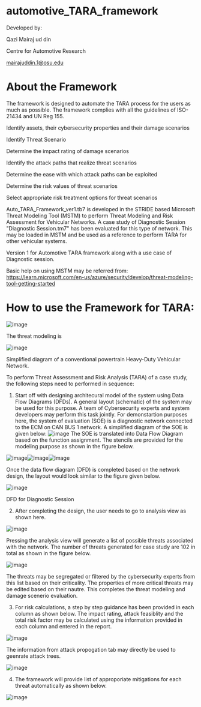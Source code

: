 # automotive_TARA_framework

Developed by: 

Qazi Mairaj ud din

Centre for Automotive Research

mairajuddin.1@osu.edu

# About the Framework

The framework is designed to automate the TARA process for the users as much as possible. The framework complies with all the guidelines of ISO-21434 and UN Reg 155.

Identify assets, their cybersecurity properties and their damage scenarios

Identify Threat Scenario 

Determine the impact rating of damage scenarios

Identify the attack paths that realize threat scenarios

Determine the ease with which attack paths can be exploited

Determine the risk values of threat scenarios

Select appropriate risk treatment options for threat scenarios

Auto_TARA_Framework_ver1.tb7 is developed in the STRIDE based Microsoft Threat Modeling Tool (MSTM) to perform Threat Modeling and Risk Assessment for Vehicular Networks. A case study of Diagnostic Session "Diagnostic Session.tm7" has been evaluated for this type of network. This may be loaded in MSTM and be used as a reference to perform TARA for other vehicular systems.

Version 1 for Automotive TARA framework along with a use case of Diagnostic session.

Basic help on using MSTM may be referred from: https://learn.microsoft.com/en-us/azure/security/develop/threat-modeling-tool-getting-started

# How to use the Framework for TARA:

![image](https://user-images.githubusercontent.com/70536971/219961480-b439150e-2e8e-4d03-9483-c8ecdaa0d456.png)


The threat modeling is  

![image](https://user-images.githubusercontent.com/70536971/219912512-d34e60ed-83d6-4519-8328-79e21ec87566.png)

Simplified diagram of a conventional powertrain Heavy-Duty Vehicular Network.

To perform Threat Assessment and Risk Analysis (TARA) of a case study, the following steps need to performed in sequence:

1. Start off with designing architecural model of the system using Data Flow Diagrams (DFDs). A general layout (schematic) of the system may be used for this purpose.  A team of Cybersecurity experts and system developers may perform this task jointly. For demonstartion purposes here, the system of evaluation (SOE) is a diagnostic network connected to the ECM on CAN BUS 1 network. A simplified diagram of the SOE is given below: 
![image](https://user-images.githubusercontent.com/70536971/219919390-a75b4ab2-7cab-496b-8582-0cd4ecfd83b3.png)
The SOE is translated into Data Flow Diagram based on the function assignment. The stencils are provided for the modeling purpose as shown in the figure below.

![image](https://user-images.githubusercontent.com/70536971/219959564-37359a49-3615-4405-99d4-2aa2ca4778f0.png)![image](https://user-images.githubusercontent.com/70536971/219959577-6b12ad44-5160-49e5-84f3-9b421da397fe.png)![image](https://user-images.githubusercontent.com/70536971/219959937-37eb4a76-7824-4cac-b257-6b1e06ef52b9.png)

Once the data flow diagram (DFD) is completed based on the network design, the layout would look similar to the figure given below.

![image](https://user-images.githubusercontent.com/70536971/219920055-32d19f86-03dc-471f-a6e5-f70de845e3e8.png)

DFD for Diagnostic Session

2. After completing the design, the user needs to go to analysis view as shown here.

![image](https://user-images.githubusercontent.com/70536971/219960754-b29cffe4-d9a9-4aa0-9b22-eaf727138c53.png)

Pressing the analysis view will generate a list of possible threats associated with the network. The number of threats generated for case study are 102 in total as shown in the figure below.

![image](https://user-images.githubusercontent.com/70536971/219960857-0b7d8b7a-d224-411c-b2d7-e6ed4766c613.png)

The threats may be segregated or filtered by the cybersecurity experts from this list based on their criticality. The properties of more critical threats may be edited based on their nautre. This completes the threat modeling and damage scenerio evaluation.

3. For risk calculations, a step by step guidance has been provided in each column as shown below. The impact rating, attack feasiblity and the total risk factor may be calculated using the information provided in each column and entered in the report. 

![image](https://user-images.githubusercontent.com/70536971/219961247-4e1713a2-ca51-4f09-8777-0e98c67a0024.png)

The information from attack propogation tab may directly be used to geenrate attack trees.

![image](https://user-images.githubusercontent.com/70536971/219961283-9aa430d7-024d-4d6f-a06c-4f79b30fa38c.png)


4. The framework will provide list of approporiate mitigations for each threat automatically as shown below.

![image](https://user-images.githubusercontent.com/70536971/219961328-fa7ed5e2-3d05-4d3b-96cf-d80b39b18e72.png)







